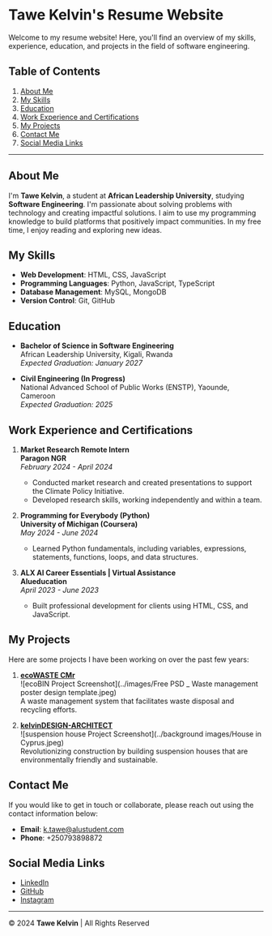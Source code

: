 # Tawe Kelvin's Resume Website

Welcome to my resume website! Here, you'll find an overview of my skills, experience, education, and projects in the field of software engineering.

## Table of Contents

1. [About Me](#about-me)
2. [My Skills](#my-skills)
3. [Education](#education)
4. [Work Experience and Certifications](#work-experience-and-certifications)
5. [My Projects](#my-projects)
6. [Contact Me](#contact-me)
7. [Social Media Links](#social-media-links)

---

## About Me

I'm **Tawe Kelvin**, a student at **African Leadership University**, studying **Software Engineering**. I'm passionate about solving problems with technology and creating impactful solutions. I aim to use my programming knowledge to build platforms that positively impact communities. In my free time, I enjoy reading and exploring new ideas.

## My Skills

- **Web Development**: HTML, CSS, JavaScript
- **Programming Languages**: Python, JavaScript, TypeScript
- **Database Management**: MySQL, MongoDB
- **Version Control**: Git, GitHub

## Education

- **Bachelor of Science in Software Engineering**  
  African Leadership University, Kigali, Rwanda  
  _Expected Graduation: January 2027_

- **Civil Engineering (In Progress)**  
  National Advanced School of Public Works (ENSTP), Yaounde, Cameroon  
  _Expected Graduation: 2025_

## Work Experience and Certifications

1. **Market Research Remote Intern**  
   **Paragon NGR**  
   _February 2024 - April 2024_  
   - Conducted market research and created presentations to support the Climate Policy Initiative.
   - Developed research skills, working independently and within a team.

2. **Programming for Everybody (Python)**  
   **University of Michigan (Coursera)**  
   _May 2024 - June 2024_  
   - Learned Python fundamentals, including variables, expressions, statements, functions, loops, and data structures.

3. **ALX AI Career Essentials | Virtual Assistance**  
   **Alueducation**  
   _April 2023 - June 2023_  
   - Built professional development for clients using HTML, CSS, and JavaScript.

## My Projects

Here are some projects I have been working on over the past few years:

1. **[ecoWASTE CMr](https://docs.google.com/document/d/1_UuZ_AbKx0mLBwe7kFQ1qttfiK-xNAnkiNOOI-TV4wI/edit?usp=sharing)**  
   ![ecoBIN Project Screenshot](../images/Free PSD _ Waste management poster design template.jpeg)  
   A waste management system that facilitates waste disposal and recycling efforts.

2. **[kelvinDESIGN-ARCHITECT](https://docs.google.com/document/d/1fzC59Kvhz_Fl6p33zcOcjzPxfcbOjOAOQ1AXMDw2qkc/edit?usp=sharing)**  
   ![suspension house Project Screenshot](../background images/House in Cyprus.jpeg)  
   Revolutionizing construction by building suspension houses that are environmentally friendly and sustainable.

## Contact Me

If you would like to get in touch or collaborate, please reach out using the contact information below:

- **Email**: [k.tawe@alustudent.com](mailto:k.tawe@alustudent.com)
- **Phone**: +250793898872

## Social Media Links

- [LinkedIn](https://www.linkedin.com/in/tawe-kelvin-77b831269/)
- [GitHub](https://github.com/kelvintawe12)
- [Instagram](https://www.instagram.com/tawe.kelvin/?__pwa=1)

---

© 2024 **Tawe Kelvin** | All Rights Reserved

